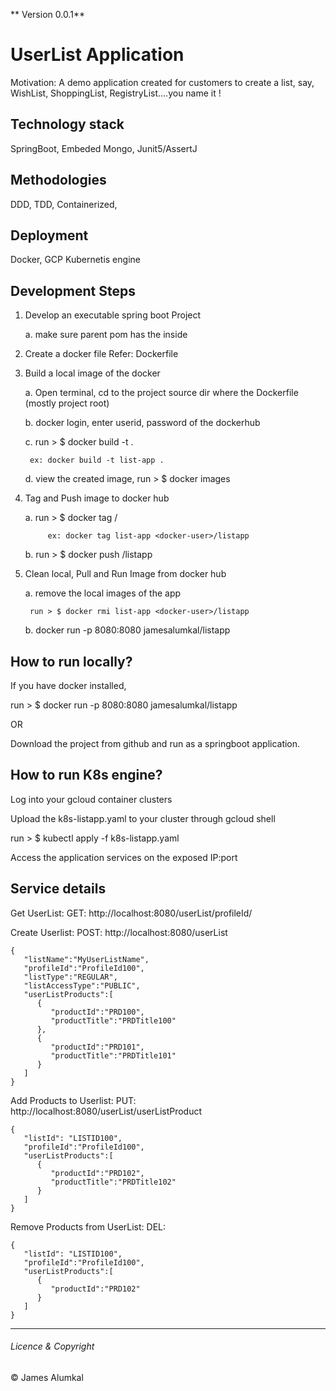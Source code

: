 ** Version 0.0.1**

# UserList Application
Motivation: A demo application created for customers to create a list, say, WishList, ShoppingList, RegistryList....you name it !


## Technology stack
SpringBoot, Embeded Mongo, Junit5/AssertJ

## Methodologies
DDD, TDD, Containerized, 

## Deployment
Docker, GCP Kubernetis engine 

## Development Steps
1. Develop an executable spring boot Project

	a. make sure parent pom has the <finalName> inside <build>

2. Create a docker file
		Refer: Dockerfile
		
3. Build a local image of the docker

	a. Open terminal, cd to the project source dir where the Dockerfile (mostly project root)
	
	b. docker login, enter userid, password of the dockerhub
	
	c. run > $ docker build -t <application name> .
	
		ex: docker build -t list-app .	
		
	d. view the created image, run > $ docker images
	
	 
4. Tag and Push image to docker hub

	a. run > $ docker tag <local docker Image> <docker-user>/<name>
	
			ex: docker tag list-app <docker-user>/listapp
	
	
	b. run > $ docker push <docker-user>/listapp
	

5. Clean local, Pull and Run Image from docker hub


	a. remove the local images of the app
	
		run > $ docker rmi list-app <docker-user>/listapp
	
	b. docker run -p 8080:8080 jamesalumkal/listapp
	

## How to run locally?

If you have docker installed, 

run >  $ docker run -p 8080:8080 jamesalumkal/listapp

OR 

Download the project from github and run as a springboot application.

## How to run K8s engine?
Log into your gcloud container clusters

Upload the k8s-listapp.yaml to your cluster through gcloud shell

run > $ kubectl apply -f k8s-listapp.yaml

Access the application services on the exposed IP:port


## Service details

Get UserList: GET: http://localhost:8080/userList/profileId/<ProfileId>

Create Userlist: POST: http://localhost:8080/userList
```
{
   "listName":"MyUserListName",
   "profileId":"ProfileId100",
   "listType":"REGULAR",
   "listAccessType":"PUBLIC",
   "userListProducts":[
      {
         "productId":"PRD100",
         "productTitle":"PRDTitle100"
      },
      {
         "productId":"PRD101",
         "productTitle":"PRDTitle101"
      }
   ]
} 
```

Add Products to Userlist: PUT: http://localhost:8080/userList/userListProduct
```
{
   "listId": "LISTID100",
   "profileId":"ProfileId100",
   "userListProducts":[
      {
         "productId":"PRD102",
         "productTitle":"PRDTitle102"
      }
   ]
}
```


Remove Products from UserList: DEL: 
```
{
   "listId": "LISTID100",
   "profileId":"ProfileId100",
   "userListProducts":[
      {
         "productId":"PRD102"
      }
   ]
}
```







---
###### Licence & Copyright
© James Alumkal
